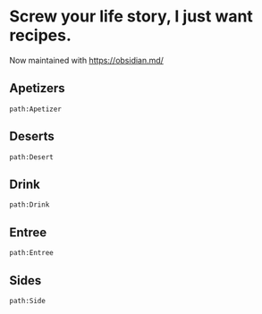 # Screw your life story, I just want recipes.
Now maintained with https://obsidian.md/

## Apetizers
```query
path:Apetizer
```

## Deserts
```query
path:Desert
```
## Drink
```query
path:Drink
```
## Entree
```query
path:Entree
```
## Sides
```query
path:Side
```